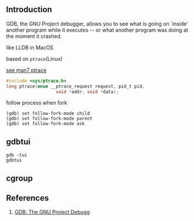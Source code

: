 ## Introduction

GDB, the GNU Project debugger, allows you to see what is going on `inside' another program while it executes -- or what another program was doing at the moment it crashed.


like LLDB in MacOS


based on `ptrace`(Linux)

[see man7 ptrace](https://man7.org/linux/man-pages/man2/ptrace.2.html)



```c
#include <sys/ptrace.h>
long ptrace(enum __ptrace_request request, pid_t pid,
                   void *addr, void *data);
```



follow process when fork
```shell
(gdb) set follow-fork-mode child 
(gdb) set follow-fork-mode parent 
(gdb) set follow-fork-mode ask 
```


## gdbtui


```shell
gdb -tui
gdbtui
```




## cgroup




## References

1. [GDB: The GNU Project Debugg](http://www.sourceware.org/gdb/)

